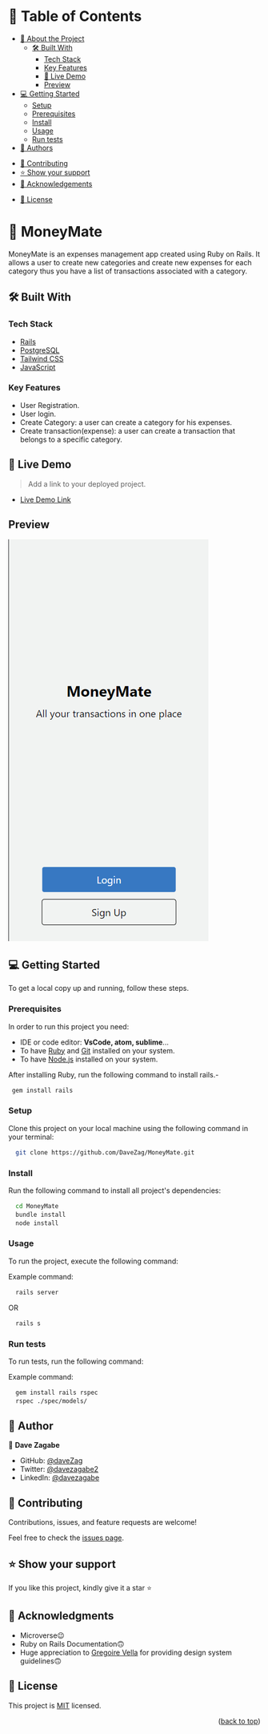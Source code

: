 <a name="readme-top"></a>

# 📗 Table of Contents

- [📖 About the Project](#about-project)
  - [🛠 Built With](#built-with)
    - [Tech Stack](#tech-stack)
    - [Key Features](#key-features)
    - [🚀 Live Demo](#live-demo)
    - [Preview](#preview)
- [💻 Getting Started](#getting-started)
  - [Setup](#setup)
  - [Prerequisites](#prerequisites)
  - [Install](#install)
  - [Usage](#usage)
  - [Run tests](#run-tests)
  <!-- - [Deployment](#triangular_flag_on_post-deployment) -->
- [👥 Authors](#authors)
<!-- - [🔭 Future Features](#future-features) -->
- [🤝 Contributing](#contributing)
- [⭐️ Show your support](#support)
- [🙏 Acknowledgements](#acknowledgements)
<!-- - [❓ FAQ](#faq) -->
- [📝 License](#license)

# 📖 MoneyMate <a name="about-project"></a>

MoneyMate is an expenses management app created using Ruby on Rails. It allows a user to create new categories and create new expenses for each category thus you have a list of transactions associated with a category.

## 🛠 Built With <a name="built-with"></a>

### Tech Stack <a name="tech-stack"></a>

  <ul>
    <li><a href="https://rubyonrails.org/">Rails</a></li>
    <li><a href="https://www.postgresql.org/">PostgreSQL</a></li>
    <li><a href="https://www.tailwindcss.com/">Tailwind CSS</a></li>
    <li><a href="https://developer.mozilla.org/en-US/docs/Web/JavaScript">JavaScript</a></li>
  </ul>

### Key Features <a name="key-features"></a>

- User Registration.
- User login.
- Create Category: a user can create a category for his expenses.
- Create transaction(expense): a user can create a transaction that belongs to a specific category.

## 🚀 Live Demo <a name="live-demo"></a>

> Add a link to your deployed project.

- [Live Demo Link](https://yourdeployedapplicationlink.com)

## Preview

![Mobile Design](./preview/preview.png)

## 💻 Getting Started <a name="getting-started"></a>

To get a local copy up and running, follow these steps.

### Prerequisites

In order to run this project you need:

- IDE or code editor: **VsCode, atom, sublime**...
- To have [Ruby](https://www.ruby-lang.org/en/) and [Git](https://git-scm.com/) installed on your system.
- To have [Node.js](https://nodejs.org/) installed on your system.

After installing Ruby, run the following command to install rails.-

```sh
 gem install rails
```

### Setup

Clone this project on your local machine using the following command in your terminal:

```sh
  git clone https://github.com/DaveZag/MoneyMate.git
```

### Install

Run the following command to install all project's dependencies:

```sh
  cd MoneyMate
  bundle install
  node install
```

### Usage

To run the project, execute the following command:

Example command:

```sh
  rails server
```

OR

```sh
  rails s
```

### Run tests

To run tests, run the following command:

Example command:

```sh
  gem install rails rspec
  rspec ./spec/models/
```

## 👥 Author <a name="authors"></a>

👤 **Dave Zagabe**

- GitHub: [@daveZag](https://github.com/daveZag)
- Twitter: [@davezagabe2](https://twitter.com/davezagabe2)
- LinkedIn: [@davezagabe](https://www.linkedin.com/in/davezagabe/)

<!-- ## 🔭 Future Features <a name="future-features"></a>

- [ ] **Add GUI** -->

## 🤝 Contributing <a name="contributing"></a>

Contributions, issues, and feature requests are welcome!

Feel free to check the [issues page](../../issues/).

## ⭐️ Show your support <a name="support"></a>

If you like this project, kindly give it a star ⭐️

## 🙏 Acknowledgments <a name="acknowledgements"></a>

- Microverse😉
- Ruby on Rails Documentation🙃
- Huge appreciation to [Gregoire Vella](https://www.behance.net/gregoirevella) for providing design system guidelines🙃

## 📝 License <a name="license"></a>

This project is [MIT](./LICENSE) licensed.

<p align="right">(<a href="#readme-top">back to top</a>)</p>
